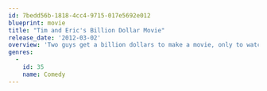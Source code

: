 ```yaml
---
id: 7bedd56b-1818-4cc4-9715-017e5692e012
blueprint: movie
title: "Tim and Eric's Billion Dollar Movie"
release_date: '2012-03-02'
overview: 'Two guys get a billion dollars to make a movie, only to watch their dream run off course.'
genres:
  -
    id: 35
    name: Comedy
---
```


